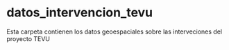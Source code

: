 # datos_intervencion_tevu
Esta carpeta contienen los datos geoespaciales sobre las interveciones del proyecto TEVU
